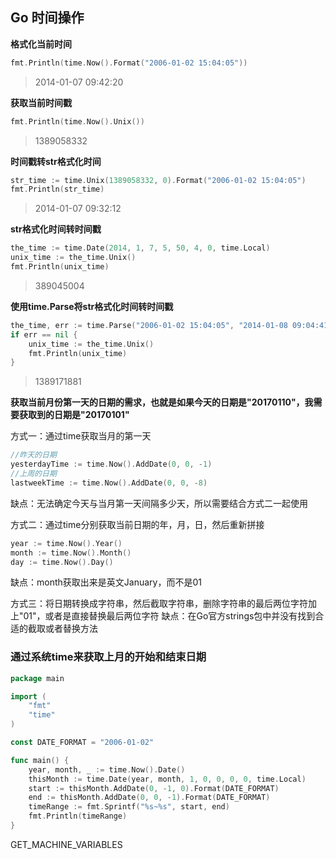 Go 时间操作
---

**格式化当前时间**

```go
fmt.Println(time.Now().Format("2006-01-02 15:04:05"))
```
> 2014-01-07 09:42:20

**获取当前时间戳**

```go
fmt.Println(time.Now().Unix())
```
> 1389058332

**时间戳转str格式化时间**
```go
str_time := time.Unix(1389058332, 0).Format("2006-01-02 15:04:05")
fmt.Println(str_time)
```
> 2014-01-07 09:32:12

**str格式化时间转时间戳**
```go
the_time := time.Date(2014, 1, 7, 5, 50, 4, 0, time.Local)
unix_time := the_time.Unix()
fmt.Println(unix_time)
```
> 389045004

**使用time.Parse将str格式化时间转时间戳**
```go
the_time, err := time.Parse("2006-01-02 15:04:05", "2014-01-08 09:04:41")
if err == nil {
    unix_time := the_time.Unix()
    fmt.Println(unix_time)
}
```
> 1389171881

**获取当前月份第一天的日期的需求，也就是如果今天的日期是"20170110"，我需要获取到的日期是"20170101"**

方式一：通过time获取当月的第一天

```go
//昨天的日期
yesterdayTime := time.Now().AddDate(0, 0, -1)
//上周的日期
lastweekTime := time.Now().AddDate(0, 0, -8)
```
缺点：无法确定今天与当月第一天间隔多少天，所以需要结合方式二一起使用

方式二：通过time分别获取当前日期的年，月，日，然后重新拼接

```go
year := time.Now().Year()
month := time.Now().Month()
day := time.Now().Day()
```
缺点：month获取出来是英文January，而不是01

方式三：将日期转换成字符串，然后截取字符串，删除字符串的最后两位字符加上"01"，或者是直接替换最后两位字符
缺点：在Go官方strings包中并没有找到合适的截取或者替换方法

### 通过系统time来获取上月的开始和结束日期

```go
package main

import (
    "fmt"
    "time"
)

const DATE_FORMAT = "2006-01-02"

func main() {
    year, month, _ := time.Now().Date()
    thisMonth := time.Date(year, month, 1, 0, 0, 0, 0, time.Local)
    start := thisMonth.AddDate(0, -1, 0).Format(DATE_FORMAT)
    end := thisMonth.AddDate(0, 0, -1).Format(DATE_FORMAT)
    timeRange := fmt.Sprintf("%s~%s", start, end)
    fmt.Println(timeRange)
}
```

GET_MACHINE_VARIABLES
